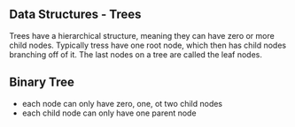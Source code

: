 ## Data Structures - Trees

Trees have a hierarchical structure, meaning they can have zero or more child nodes. Typically tress have one root node, which then has child nodes branching off of it. The last nodes on a tree are called the leaf nodes.

## Binary Tree

- each node can only have zero, one, ot two child nodes
- each child node can only have one parent node
